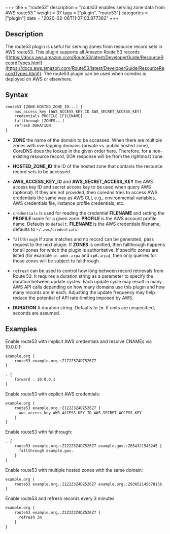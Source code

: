 +++
title = "route53"
description = "*route53* enables serving zone data from AWS route53."
weight = 37
tags = ["plugin", "route53"]
categories = ["plugin"]
date = "2020-02-06T11:07:03.877382"
+++

## Description

The route53 plugin is useful for serving zones from resource record
sets in AWS route53. This plugin supports all Amazon Route 53 records
([https://docs.aws.amazon.com/Route53/latest/DeveloperGuide/ResourceRecordTypes.html](https://docs.aws.amazon.com/Route53/latest/DeveloperGuide/ResourceRecordTypes.html)).
The route53 plugin can be used when coredns is deployed on AWS or elsewhere.

## Syntax

~~~ txt
route53 [ZONE:HOSTED_ZONE_ID...] {
    aws_access_key [AWS_ACCESS_KEY_ID AWS_SECRET_ACCESS_KEY]
    credentials PROFILE [FILENAME]
    fallthrough [ZONES...]
    refresh DURATION
}
~~~

*   **ZONE** the name of the domain to be accessed. When there are multiple zones with overlapping
    domains (private vs. public hosted zone), CoreDNS does the lookup in the given order here.
    Therefore, for a non-existing resource record, SOA response will be from the rightmost zone.

*   **HOSTED\_ZONE\_ID** the ID of the hosted zone that contains the resource record sets to be
    accessed.

*   **AWS\_ACCESS\_KEY\_ID** and **AWS\_SECRET\_ACCESS\_KEY** the AWS access key ID and secret access key
    to be used when query AWS (optional). If they are not provided, then coredns tries to access
    AWS credentials the same way as AWS CLI, e.g., environmental variables, AWS credentials file,
    instance profile credentials, etc.

*   `credentials` is used for reading the credential **FILENAME** and setting the **PROFILE** name for a given
    zone. **PROFILE** is the AWS account profile name. Defaults to `default`. **FILENAME** is the
    AWS credentials filename, defaults to `~/.aws/credentials`.

*   `fallthrough` If zone matches and no record can be generated, pass request to the next plugin.
    If **ZONES** is omitted, then fallthrough happens for all zones for which the plugin is
    authoritative. If specific zones are listed (for example `in-addr.arpa` and `ip6.arpa`), then
    only queries for those zones will be subject to fallthrough.

*   `refresh` can be used to control how long between record retrievals from Route 53. It requires
    a duration string as a parameter to specify the duration between update cycles. Each update
    cycle may result in many AWS API calls depending on how many domains use this plugin and how
    many records are in each. Adjusting the update frequency may help reduce the potential of API
    rate-limiting imposed by AWS.

*   **DURATION** A duration string. Defaults to `1m`. If units are unspecified, seconds are assumed.

## Examples

Enable route53 with implicit AWS credentials and resolve CNAMEs via 10.0.0.1:

~~~ txt
example.org {
	route53 example.org.:Z1Z2Z3Z4DZ5Z6Z7
}

. {
    forward . 10.0.0.1
}
~~~

Enable route53 with explicit AWS credentials:

~~~ txt
example.org {
    route53 example.org.:Z1Z2Z3Z4DZ5Z6Z7 {
      aws_access_key AWS_ACCESS_KEY_ID AWS_SECRET_ACCESS_KEY
    }
}
~~~

Enable route53 with fallthrough:

~~~ txt
. {
    route53 example.org.:Z1Z2Z3Z4DZ5Z6Z7 example.gov.:Z654321543245 {
      fallthrough example.gov.
    }
}
~~~

Enable route53 with multiple hosted zones with the same domain:

~~~ txt
example.org {
    route53 example.org.:Z1Z2Z3Z4DZ5Z6Z7 example.org.:Z93A52145678156
}
~~~

Enable route53 and refresh records every 3 minutes
~~~ txt
example.org {
    route53 example.org.:Z1Z2Z3Z4DZ5Z6Z7 {
      refresh 3m
    }
}
~~~
